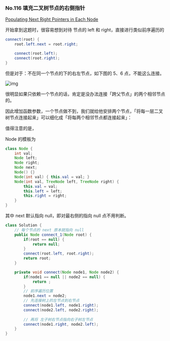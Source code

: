 ### No.116 填充二叉树节点的右侧指针

[Populating Next Right Pointers in Each Node](https://leetcode.com/problems/populating-next-right-pointers-in-each-node/description/)



开始拿到这题时，很容易想到对待 节点的 left 和 right，直接进行类似前序遍历的

```java
connect(root) {
    root.left.next = root.right;

    connect(root.left);
    connect(root.right);
}
```

但是对于：不在同一个节点的下的右左节点，如下图的 5、6 点，不能这么连接。

![img](https://mmbiz.qpic.cn/sz_mmbiz_png/gibkIz0MVqdFUAYaibsUwwKXicw0ibDuiafN6zDe25AFgsibSx6uDc4zFCRicAuRqI9kpV6QUBLaO1Hmrs0mAT3ka1lQQ/640?wx_fmt=png&tp=webp&wxfrom=5&wx_lazy=1&wx_co=1)

很明显如果只依赖一个节点的话，肯定是没办法连接「跨父节点」的两个相邻节点的。

因此增加函数参数，一个节点做不到，我们就给他安排两个节点，「将每一层二叉树节点连接起来」可以细化成「将每两个相邻节点都连接起来」：

值得注意的是， 

Node 的模板为

```java
class Node {
    int val;
    Node left;
    Node right;
    Node next;
    Node() {}
    Node(int val) { this.val = val; }
    Node(int val, TreeNode left, TreeNode right) {
        this.val = val;
        this.left = left;
        this.right = right;
    }
}
```

其中 next 默认指向 null，即对最右侧的指向 null 点不用判断。

```java
class Solution {
    // 每个节点的 next 原本就指向 null
    public Node connect_1(Node root) {
        if(root == null) {
            return null;
        }
        connect(root.left, root.right);
        return root;
    }

    private void connect(Node node1, Node node2) {
        if(node1 == null || node2 == null) {
            return ;
        }
        // 前序遍历位置
        node1.next = node2;
        // 先连接树上的左节点到右节点
        connect(node1.left, node1.right);
        connect(node2.left, node2.right);
        
        // 再将 左子树右节点指向右子树左节点
        connect(node1.right, node2.left);
    }
}
```































